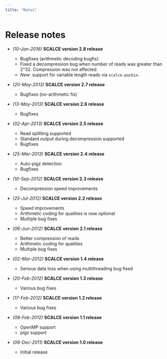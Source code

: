 ```yaml
---
title: "Notes"
---
```


# Release notes

- *(10-Jan-2016)* **SCALCE version 2.8 release**
	- Bugfixes (arithmetic decoding bugfix)
	- Fixed a decompression bug when number of reads was greater than 2^32. Compression was not affected.
	- *New*: support for variable length reads via `scalce-pacbio`.


- *(20-May-2013)* **SCALCE version 2.7 release**
	- Bugfixes (no-arithmetic fix)

- *(13-May-2013)* **SCALCE version 2.6 release**
	- Bugfixes

- *(02-Apr-2013)* **SCALCE version 2.5 release**
	- Read splitting supported
	- Standard output during decompression supported
	- Bugfixes

- *(25-Mar-2013)* **SCALCE version 2.4 release**
	- Auto-pigz detection
	- Bugfixes

- *(10-Sep-2012)* **SCALCE version 2.3 release**
	- Decompression speed improvements

- *(25-Jul-2012)* **SCALCE version 2.2 release**
	- Speed improvements
	- Arithmetic coding for qualities is now optional
	- Multiple bug fixes

- *(06-Jun-2012)* **SCALCE version 2.1 release**
	- Better compression of reads
	- Arithmetic coding for qualities
	- Multiple bug fixes

- *(02-Mar-2012)* **SCALCE version 1.4 release**
	- Serious data loss when using multithreading bug fixed

- *(20-Feb-2012)* **SCALCE version 1.3 release**
	- Various bug fixes

- *(17-Feb-2012)* **SCALCE version 1.2 release**
	- Various bug fixes

- *(08-Feb-2012)* **SCALCE version 1.1 release**
	- OpenMP support
	- pigz support

- *(06-Dec-2011)* **SCALCE version 1.0 release**
	- Initial release
